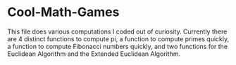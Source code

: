 # Cool-Math-Games
This file does various computations I coded out of curiosity. Currently there are 4 distinct functions to compute pi, a function to compute primes quickly, a function to compute Fibonacci numbers quickly, and two functions for the Euclidean Algorithm and the Extended Euclidean Algorithm.
